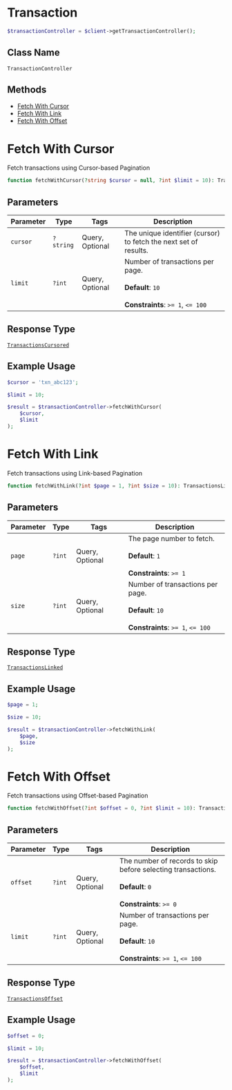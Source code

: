 # Transaction

```php
$transactionController = $client->getTransactionController();
```

## Class Name

`TransactionController`

## Methods

* [Fetch With Cursor](../../doc/controllers/transaction.md#fetch-with-cursor)
* [Fetch With Link](../../doc/controllers/transaction.md#fetch-with-link)
* [Fetch With Offset](../../doc/controllers/transaction.md#fetch-with-offset)


# Fetch With Cursor

Fetch transactions using Cursor-based Pagination

```php
function fetchWithCursor(?string $cursor = null, ?int $limit = 10): TransactionsCursored
```

## Parameters

| Parameter | Type | Tags | Description |
|  --- | --- | --- | --- |
| `cursor` | `?string` | Query, Optional | The unique identifier (cursor) to fetch the next set of results. |
| `limit` | `?int` | Query, Optional | Number of transactions per page.<br><br>**Default**: `10`<br><br>**Constraints**: `>= 1`, `<= 100` |

## Response Type

[`TransactionsCursored`](../../doc/models/transactions-cursored.md)

## Example Usage

```php
$cursor = 'txn_abc123';

$limit = 10;

$result = $transactionController->fetchWithCursor(
    $cursor,
    $limit
);
```


# Fetch With Link

Fetch transactions using Link-based Pagination

```php
function fetchWithLink(?int $page = 1, ?int $size = 10): TransactionsLinked
```

## Parameters

| Parameter | Type | Tags | Description |
|  --- | --- | --- | --- |
| `page` | `?int` | Query, Optional | The page number to fetch.<br><br>**Default**: `1`<br><br>**Constraints**: `>= 1` |
| `size` | `?int` | Query, Optional | Number of transactions per page.<br><br>**Default**: `10`<br><br>**Constraints**: `>= 1`, `<= 100` |

## Response Type

[`TransactionsLinked`](../../doc/models/transactions-linked.md)

## Example Usage

```php
$page = 1;

$size = 10;

$result = $transactionController->fetchWithLink(
    $page,
    $size
);
```


# Fetch With Offset

Fetch transactions using Offset-based Pagination

```php
function fetchWithOffset(?int $offset = 0, ?int $limit = 10): TransactionsOffset
```

## Parameters

| Parameter | Type | Tags | Description |
|  --- | --- | --- | --- |
| `offset` | `?int` | Query, Optional | The number of records to skip before selecting transactions.<br><br>**Default**: `0`<br><br>**Constraints**: `>= 0` |
| `limit` | `?int` | Query, Optional | Number of transactions per page.<br><br>**Default**: `10`<br><br>**Constraints**: `>= 1`, `<= 100` |

## Response Type

[`TransactionsOffset`](../../doc/models/transactions-offset.md)

## Example Usage

```php
$offset = 0;

$limit = 10;

$result = $transactionController->fetchWithOffset(
    $offset,
    $limit
);
```

